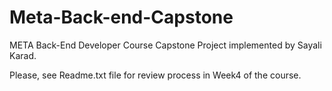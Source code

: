 # Meta-Back-end-Capstone
META Back-End Developer Course Capstone Project implemented by Sayali Karad.

Please, see Readme.txt file for review process in Week4 of the course.
